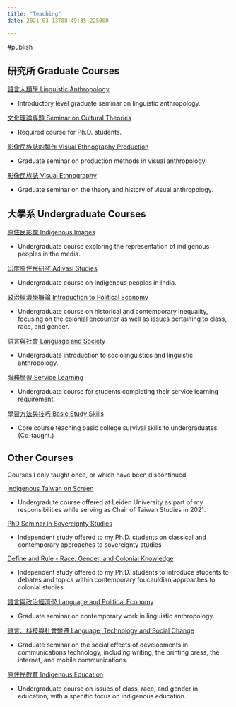 ```yaml
---
title: "Teaching"
date: 2021-03-13T08:49:35.225000

---
```


#publish

## 研究所 Graduate Courses

[語言人類學 Linguistic Anthropology](https://kerim.oxus.net/syllabi/linguistic-anthropology/)

* Introductory level graduate seminar on linguistic anthropology.

[文化理論專題 Seminar on Cultural Theories](https://kerim.oxus.net/syllabi/seminar-on-cultural-theories/)

* Required course for Ph.D. students.

[影像民族誌的製作 Visual Ethnography Production](https://kerim.oxus.net/syllabi/visual-ethnography-production/)

* Graduate seminar on production methods in visual anthropology.

[影像民族誌 Visual Ethnography](https://kerim.oxus.net/syllabi/visual-ethnography/)

* Graduate seminar on the theory and history of visual anthropology.

## 大學系 Undergraduate Courses

[原住民影像 Indigenous Images](https://kerim.oxus.net/syllabi/aboriginal-images/)

* Undergraduate course exploring the representation of indigenous peoples in the media.

[印度原住民研究 Adivasi Studies](https://kerim.oxus.net/syllabi/adivasi-studies/)

* Undergraduate course on Indigenous peoples in India.

[政治經濟學概論 Introduction to Political Economy](https://kerim.oxus.net/syllabi/introduction-to-political-economy/)

* Undergraduate course on historical and contemporary inequality, focusing on the colonial encounter as well as issues pertaining to class, race, and gender.

[語言與社會 Language and Society](https://kerim.oxus.net/syllabi/language-and-society/)

* Undergraduate introduction to sociolinguistics and linguistic anthropology.

[服務學習 Service Learning](https://kerim.oxus.net/syllabi/service-learning/)

* Undergraduate course for students completing their service learning requirement.

[學習方法與技巧 Basic Study Skills](https://kerim.oxus.net/syllabi/study-skills/)

* Core course teaching basic college survival skills to undergraduates. (Co-taught.)

## Other Courses

Courses I only taught once, or which have been discontinued

[Indigenous Taiwan on Screen](https://kerim.oxus.net/syllabi/indigenous-taiwan-on-screen/)

* Undergradute course offered at Leiden University as part of my responsibilities while serving as Chair of Taiwan Studies in 2021.

[PhD Seminar in Sovereignty Studies](https://kerim.oxus.net/syllabi/sovereignty/)

* Independent study offered to my Ph.D. students on classical and contemporary approaches to sovereignty studies

[Define and Rule - Race, Gender, and Colonial Knowledge](https://kerim.oxus.net/syllabi/syllabus-define-and-rule/)

* Independent study offered to my Ph.D. students to introduce students to debates and topics within contemporary foucauldian approaches to colonial studies.

[語言與政治經濟學 Language and Political Economy](https://kerim.oxus.net/syllabi/language-and-political-economy/)

* Graduate seminar on contemporary work in linguistic anthropology.

[語言、科技與社會變遷 Language, Technology and Social Change](https://kerim.oxus.net/syllabi/language-technology-and-social-change/)

* Graduate seminar on the social effects of developments in communications technology, including writing, the printing press, the internet, and mobile communications. 

[原住民教育 Indigenous Education](https://kerim.oxus.net/syllabi/aboriginal-education/)

* Undergraduate course on issues of class, race, and gender in education, with a specific focus on indigenous education.
